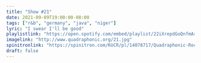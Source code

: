 ```yaml
---
title: "Show #21"
date: 2021-09-09T19:00:00-08:00
tags: ["r&b", "germany", "java", "niger"]
lyric: "I swear I'll be good"
playlistlink: "https://open.spotify.com/embed/playlist/22iXrepdGoQnfmArhu4gt0"
imagelink: "http://www.quadraphonic.org/21.jpg"
spinitronlink: "https://spinitron.com/KUCR/pl/14078717/Quadraphonic-Rock-Block"
draft: false
---
```

